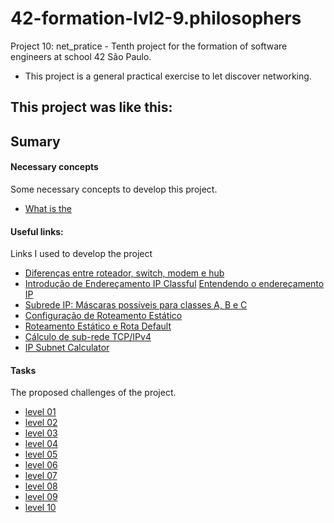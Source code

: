 # 42-formation-lvl2-9.philosophers
Project 10: net_pratice - Tenth project for the formation of software engineers at school 42 São Paulo.

- This project is a general practical exercise to let discover networking.

## This project was like this:

## Sumary

#### Necessary concepts

Some necessary concepts to develop this project.

- [What is the ](readmes/necessary_concepts.md)


#### Useful links:

Links I used to develop the project

- [Diferenças entre roteador, switch, modem e hub](https://www.infowester.com/hubswitchrouter.php)
- [Introdução de Endereçamento IP Classful](https://acervolima.com/introducao-de-enderecamento-ip-classful-1/#:~:text=tem%208%20bits.-,Os%20bits%20de%20ordem%20superior%20do%20primeiro%20octeto%20de%20endere%C3%A7os,classe%20C%20%C3%A9%20255.255.255)
 [Entendendo o endereçamento IP](https://www.hardware.com.br/livros/linux-redes/capitulo-entendendo-enderecamento.html)
- [Subrede IP: Máscaras possíveis para classes A, B e C](http://www.dltec.com.br/blog/redes/subrede-ip-mascaras-possiveis-e-quantidades-para-classes-a-b-e-c-curso-ccna/)
- [Configuração de Roteamento Estático](https://www.youtube.com/watch?v=HjMBWPyLk3U&ab_channel=SamuelHenriqueBuckeBrito)
- [Roteamento Estático e Rota Default](https://www.youtube.com/watch?v=EZc4xUtfd6Y&t=98s&ab_channel=GustavoKalau)
- [Cálculo de sub-rede TCP/IPv4](https://www.youtube.com/watch?v=GGmhv1Wz6fc)
- [IP Subnet Calculator](https://www.calculator.net/ip-subnet-calculator.html?cclass=c&csubnet=25&cip=6.120.49.126&ctype=ipv4&printit=0&x=90&y=17)

#### Tasks

The proposed challenges of the project.

- [level 01](readmes/)
- [level 02](readmes/)
- [level 03](readmes/)
- [level 04](readmes/)
- [level 05](readmes/)
- [level 06](readmes/)
- [level 07](readmes/)
- [level 08](readmes/)
- [level 09](readmes/)
- [level 10](readmes/)
